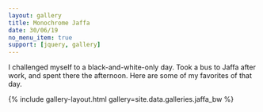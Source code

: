 ```yaml
---
layout: gallery
title: Monochrome Jaffa
date: 30/06/19
no_menu_item: true 
support: [jquery, gallery]
---
```


I challenged myself to a black-and-white-only day. Took a bus to Jaffa after work, and spent there the afternoon. Here are some of my favorites of that day.

{% include gallery-layout.html gallery=site.data.galleries.jaffa_bw %}

